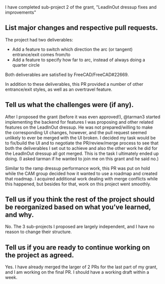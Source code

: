 I have completed sub-project 2 of the grant, "LeadInOut dressup fixes and improvements"

## List major changes and respective pull requests.

The project had two deliverables:

- Add a feature to switch which direction the arc (or tangent) entrance/exit comes from/to
- Add a feature to specify how far to arc, instead of always doing a quarter circle

Both deliverables are satisfied by FreeCAD/FreeCAD#22669.

In addition to these deliverables, this PR provided a number of other entrance/exit styles, as well as an overtravel feature.

## Tell us what the challenges were (if any).

After I proposed the grant (before it was even approved!), @tarman3 started implementing the backend for features I was proposing and other related features on the LeadInOut dressup. He was not prepared/willing to make the corresponding UI changes, however, and the pull request seemed unlikely to ever be merged with the UI broken. I decided my task would be to fix/build the UI and to negotiate the PR/review/merge process to see that both the deliverables I set out to achieve and also the other work he did for the LeadInOut dressup all got merged. This is the task I ultimately ended up doing. (I asked tarman if he wanted to join me on this grant and he said no.)

Similar to the ramp dressup performance work, this PR was put on hold while the CAM group decided how it wanted to use a roadmap and created that roadmap. I acquired additional work dealing with merge conflicts while this happened, but besides for that, work on this project went smoothly.

## Tell us if you think the rest of the project should be reorganized based on what you’ve learned, and why.

No. The 3 sub-projects I proposed are largely independent, and I have no reason to change their structure.

## Tell us if you are ready to continue working on the project as agreed.

Yes. I have already merged the larger of 2 PRs for the last part of my grant, and I am working on the final PR. I should have a working draft within a week.
